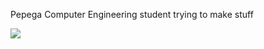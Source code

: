 Pepega Computer Engineering student trying to make stuff

<a href="https://github-readme-stats.vercel.app/api/top-langs/?username=Frogoman&theme=tokyonight">
  <img align="left" src="https://github-readme-stats.vercel.app/api/top-langs/?username=Frogoman&theme=tokyonight" />
</a>

